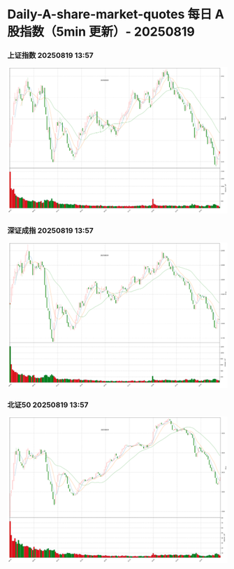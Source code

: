 
# Daily-A-share-market-quotes 每日 A 股指数（5min 更新）- 20250819

### 上证指数 20250819 13:57
![](./fig/2025/8/20250819-sh000001.png)

### 深证成指 20250819 13:57
![](./fig/2025/8/20250819-sz399001.png)

### 北证50 20250819 13:57
![](./fig/2025/8/20250819-bj899050.png)
